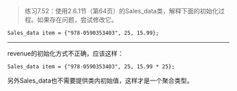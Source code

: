 > 练习7.52：使用2.6.1节（第64页）的Sales_data类，解释下面的初始化过程。如果存在问题，尝试修改它。

```
Sales_data item = {"978-0590353403", 25, 15.99};
```

---

revenue的初始化方式不正确，应该这样：

```
Sales_data item = {"978-0590353403", 25, 15.99 * 25};
```

另外Sales_data也不需要提供类内初始值，这样才是一个聚合类型。
